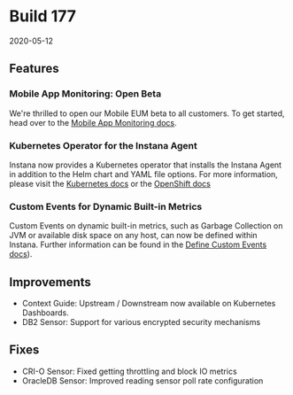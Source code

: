 # Build 177

2020-05-12

## Features

### Mobile App Monitoring: Open Beta

We're thrilled to open our Mobile EUM beta to all customers. To get started, head over to the [Mobile App Monitoring docs](https://docs.instana.io/mobile_app_monitoring/).

### Kubernetes Operator for the Instana Agent

Instana now provides a Kubernetes operator that installs the Instana Agent in addition to the Helm chart and YAML file options. For more information, please visit the [Kubernetes docs](https://docs.instana.io/setup_and_manage/host_agent/on/kubernetes/#install-using-the-operator) or the [OpenShift docs](https://docs.instana.io/setup_and_manage/host_agent/on/openshift/#install-using-the-operator)

### Custom Events for Dynamic Built-in Metrics

Custom Events on dynamic built-in metrics, such as Garbage Collection on JVM or available disk space on any host, can now be defined within Instana. Further information can be found in the [Define Custom Events docs](https://docs.instana.io/events_alerts/custom-events/#create-a-custom-event)).

## Improvements

- Context Guide: Upstream / Downstream now available on Kubernetes Dashboards.
- DB2 Sensor: Support for various encrypted security mechanisms

## Fixes

- CRI-O Sensor: Fixed getting throttling and block IO metrics
- OracleDB Sensor: Improved reading sensor poll rate configuration
